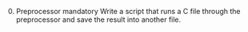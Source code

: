0. Preprocessor
mandatory
Write a script that runs a C file through the preprocessor and save the result into another file.
